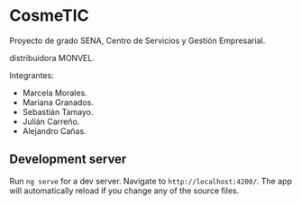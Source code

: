 # CosmeTIC

Proyecto de grado SENA, Centro de Servicios y Gestión Empresarial. 

distribuidora MONVEL.

Integrantes:

- Marcela Morales.
- Mariana Granados.
- Sebastián Tamayo.
- Julián Carreño.
- Alejandro Cañas.

## Development server

Run `ng serve` for a dev server. Navigate to `http://localhost:4200/`. The app will automatically reload if you change any of the source files.
